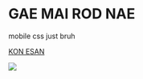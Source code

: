 # GAE MAI ROD NAE

mobile css just bruh

<a href="https://konesan.netlify.app">KON ESAN</a>


<img src="https://cdn.discordapp.com/attachments/960423388369813514/1214132041025855508/image.png?ex=65f7ff94&is=65e58a94&hm=c84a6eaec9dbcdd9205be46edd96b9ae5ae12cd8611a5c517bd71af7281f4949&" />
